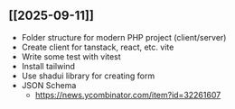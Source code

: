 ## [[2025-09-11]]

- Folder structure for modern PHP project (client/server)
- Create client for tanstack, react, etc. vite
- Write some test with vitest
- Install tailwind
- Use shadui library for creating form
- JSON Schema
  - https://news.ycombinator.com/item?id=32261607
